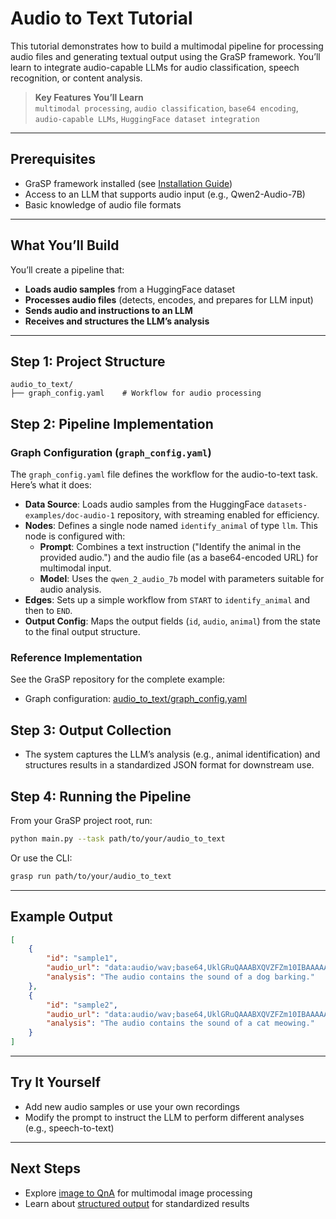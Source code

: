 # Audio to Text Tutorial

This tutorial demonstrates how to build a multimodal pipeline for processing audio files and generating textual output using the GraSP framework. You’ll learn to integrate audio-capable LLMs for audio classification, speech recognition, or content analysis.

> **Key Features You’ll Learn**  
> `multimodal processing`, `audio classification`, `base64 encoding`, `audio-capable LLMs`, `HuggingFace dataset integration`

---

## Prerequisites

- GraSP framework installed (see [Installation Guide](../installation.md))
- Access to an LLM that supports audio input (e.g., Qwen2-Audio-7B)
- Basic knowledge of audio file formats

---

## What You’ll Build

You’ll create a pipeline that:
- **Loads audio samples** from a HuggingFace dataset
- **Processes audio files** (detects, encodes, and prepares for LLM input)
- **Sends audio and instructions to an LLM**
- **Receives and structures the LLM’s analysis**

---

## Step 1: Project Structure

```
audio_to_text/
├── graph_config.yaml    # Workflow for audio processing
```

## Step 2: Pipeline Implementation

### Graph Configuration (`graph_config.yaml`)

The `graph_config.yaml` file defines the workflow for the audio-to-text task. Here’s what it does:

- **Data Source**: Loads audio samples from the HuggingFace `datasets-examples/doc-audio-1` repository, with streaming enabled for efficiency.
- **Nodes**: Defines a single node named `identify_animal` of type `llm`. This node is configured with:
  - **Prompt**: Combines a text instruction ("Identify the animal in the provided audio.") and the audio file (as a base64-encoded URL) for multimodal input.
  - **Model**: Uses the `qwen_2_audio_7b` model with parameters suitable for audio analysis.
- **Edges**: Sets up a simple workflow from `START` to `identify_animal` and then to `END`.
- **Output Config**: Maps the output fields (`id`, `audio`, `animal`) from the state to the final output structure.

### Reference Implementation

See the GraSP repository for the complete example:
- Graph configuration: [audio_to_text/graph_config.yaml](https://github.com/ServiceNow/GraSP/blob/main/tasks/examples/audio_to_text/graph_config.yaml)

## Step 3: Output Collection

- The system captures the LLM’s analysis (e.g., animal identification) and structures results in a standardized JSON format for downstream use.

## Step 4: Running the Pipeline

From your GraSP project root, run:

```bash
python main.py --task path/to/your/audio_to_text
```

Or use the CLI:

```bash
grasp run path/to/your/audio_to_text
```

---

## Example Output

```json
[
    {
        "id": "sample1",
        "audio_url": "data:audio/wav;base64,UklGRuQAAABXQVZFZm10IBAAAAABAAEA...",
        "analysis": "The audio contains the sound of a dog barking."
    },
    {
        "id": "sample2",
        "audio_url": "data:audio/wav;base64,UklGRuQAAABXQVZFZm10IBAAAAABAAEA...",
        "analysis": "The audio contains the sound of a cat meowing."
    }
]
```

---

## Try It Yourself

- Add new audio samples or use your own recordings
- Modify the prompt to instruct the LLM to perform different analyses (e.g., speech-to-text)

---

## Next Steps

- Explore [image to QnA](image_to_qna_tutorial.md) for multimodal image processing
- Learn about [structured output](structured_output_tutorial.md) for standardized results
